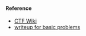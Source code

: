 #### Reference
- [CTF Wiki](https://ctf-wiki.org/crypto/introduction/)
- [writeup for basic problems](https://www.aloxaf.com/2018/05/jarvisoj_basic)
